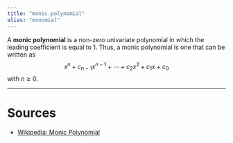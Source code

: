 ```yaml
---
title: "monic polynomial"
alias: "monomial"
---
```


A __monic polynomial__ is a non-zero univariate polynomial in which the leading coefficient is equal to 1. Thus, a monic polynomial is one that can be written as $$x^{n}+c_{n-1}x^{n-1}+\cdots +c_{2}x^{2}+c_{1}x+c_{0}$$ with $n \ge 0$.

---

# Sources
- [Wikipedia: Monic Polynomial](https://en.wikipedia.org/wiki/Monic_polynomial)
